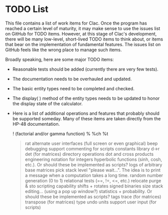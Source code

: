 TODO List
=========

This file contains a list of work items for Clac. Once the program has reached a certain level
of maturity, it may make sense to use the issues list on GitHub for TODO items. However, at this
stage of Clac's development, there will be many low-level, short-lived TODO items to think
about, or items that bear on the implementation of fundamental features. The issues list on
GitHub feels like the wrong place to manage such items.

Broadly speaking, here are some major TODO items:

+ Reasonable tests should be added (currently there are very few tests).
  
+ The documentation needs to be overhauled and updated.
  
+ The basic entity types need to be completed and checked.

+ The display( ) method of the entity types needs to be updated to honor the display state of
  the calculator.

+ Here is a list of additional operations and features that probably should be supported
  someday. Many of these items are taken directly from the HP-48 documentation.

    ! (factorial and/or gamma function)
    %
    %ch
    %t
    >rat
    alternate user interfaces (full screen or even graphical)
    beep
    debugging support
    commenting for scripts
    constants library
    d->r
    det (for matrices)
    directory operations
    dot and cross products
    engineering notation for integers
    hyperbolic functions (sinh, cosh, etc.). Or should these be implemented as scripts?
    logs of arbitrary base
    matrices
    pick stack level
    "please wait...". The idea is to print a message when a computation takes a long time.
    random number generation (0 to 1)
    relational tests (==, !=, <=, etc.)
    relocate purge & sto
    scripting capability
    shifts + rotates
    signed binaries
    size
    stack editing... (using a pop up window?)
    statistics + probability. Or should these be implemented as scripts?
    tags
    trace (for matrices)
    transpose (for matrices)
    type
    undo
    units support
    user input (for scripts)
